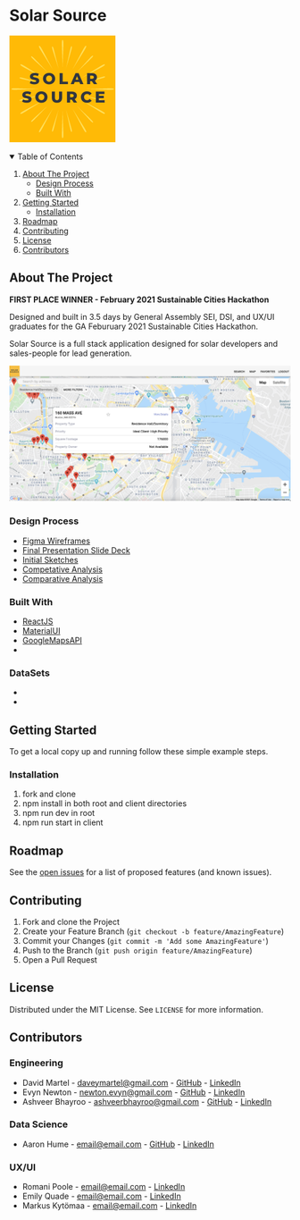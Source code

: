 # Solar Source

<!-- PROJECT SHIELDS -->

<!-- [![Contributors][contributors-shield]][contributors-url]
[![Forks][forks-shield]][forks-url]
[![Stargazers][stars-shield]][stars-url]
[![Issues][issues-shield]][issues-url]
[![MIT License][license-shield]][license-url]
[![LinkedIn][linkedin-shield]][linkedin-url] -->

<!-- PROJECT LOGO -->

![Logo](./client/src/assets/LogoHolder.png)

<!-- TABLE OF CONTENTS -->
<details open="open">
  <summary>Table of Contents</summary>
  <ol>
    <li>
      <a href="#about-the-project">About The Project</a>
      <ul>
        <li><a href="#design-process">Design Process</a></li>
        <li><a href="#built-with">Built With</a></li>
      </ul>
    </li>
    <li>
      <a href="#getting-started">Getting Started</a>
      <ul>
        <!-- <li><a href="#prerequisites">Prerequisites</a></li> -->
        <li><a href="#installation">Installation</a></li>
      </ul>
    </li>
    <!-- <li><a href="#usage">Usage</a></li> -->
    <li><a href="#roadmap">Roadmap</a></li>
    <li><a href="#contributing">Contributing</a></li>
    <li><a href="#license">License</a></li>
    <li><a href="#contributors">Contributors</a></li>
    <!-- <li><a href="#acknowledgements">Acknowledgements</a></li> -->
  </ol>
</details>

<!-- ABOUT THE PROJECT -->

## About The Project

**FIRST PLACE WINNER - February 2021 Sustainable Cities Hackathon**

Designed and built in 3.5 days by General Assembly SEI, DSI, and UX/UI graduates for the GA Feburuary 2021 Sustainable Cities Hackathon.

Solar Source is a full stack application designed for solar developers and sales-people for lead generation.

![Product Screen Shot](./client/src/assets/mapscreenshot.png)

### Design Process

- [Figma Wireframes]()
- [Final Presentation Slide Deck]()
- [Initial Sketches]()
- [Competative Analysis]()
- [Comparative Analysis]()

### Built With

- [ReactJS]()
- [MaterialUI]()
- [GoogleMapsAPI]()
- []()

### DataSets

- []()
- []()

<!-- GETTING STARTED -->

## Getting Started

To get a local copy up and running follow these simple example steps.

### Installation

1. fork and clone
2. npm install in both root and client directories
3. npm run dev in root
4. npm run start in client

<!-- USAGE EXAMPLES -->

<!-- ## Usage -->

<!-- ROADMAP -->

## Roadmap

See the [open issues]() for a list of proposed features (and known issues).

<!-- CONTRIBUTING -->

## Contributing

1. Fork and clone the Project
2. Create your Feature Branch (`git checkout -b feature/AmazingFeature`)
3. Commit your Changes (`git commit -m 'Add some AmazingFeature'`)
4. Push to the Branch (`git push origin feature/AmazingFeature`)
5. Open a Pull Request

<!-- LICENSE -->

## License

Distributed under the MIT License. See `LICENSE` for more information.

<!-- CONTACT -->

## Contributors

### Engineering

- David Martel - daveymartel@gmail.com - [GitHub](https://github.com/davey4) - [LinkedIn](https://www.linkedin.com/in/davey4/)
- Evyn Newton - newton.evyn@gmail.com - [GitHub](https://www.github.com/enewton3) - [LinkedIn](https://www.linkedin.com/in/evyn/)
- Ashveer Bhayroo - ashveerbhayroo@gmail.com - [GitHub](https://github.com/AshveerB) - [LinkedIn](https://www.linkedin.com/in/ashveer-bhayroo)

### Data Science

- Aaron Hume - email@email.com - [GitHub](https://github.com/1aaronh) - [LinkedIn](https://www.linkedin.com/in/aaron-hume/)

### UX/UI

- Romani Poole - email@email.com - [LinkedIn](https://www.linkedin.com/in/romani-poole/)
- Emily Quade - email@email.com - [LinkedIn](https://www.linkedin.com/in/emilyquade/)
- Markus Kytömaa - email@email.com - [LinkedIn](https://www.linkedin.com/in/markus-kytomaa/)

<!-- ACKNOWLEDGEMENTS -->

<!-- ## Acknowledgements

- [GitHub Emoji Cheat Sheet](https://www.webpagefx.com/tools/emoji-cheat-sheet)
- [Img Shields](https://shields.io)
- [Choose an Open Source License](https://choosealicense.com)
- [GitHub Pages](https://pages.github.com)
- [Animate.css](https://daneden.github.io/animate.css)
- [Loaders.css](https://connoratherton.com/loaders)
- [Slick Carousel](https://kenwheeler.github.io/slick)
- [Smooth Scroll](https://github.com/cferdinandi/smooth-scroll)
- [Sticky Kit](http://leafo.net/sticky-kit)
- [JVectorMap](http://jvectormap.com)
- [Font Awesome](https://fontawesome.com) -->

<!-- MARKDOWN LINKS & IMAGES -->
<!-- https://www.markdownguide.org/basic-syntax/#reference-style-links -->

[contributors-shield]: https://img.shields.io/github/contributors/othneildrew/Best-README-Template.svg?style=for-the-badge
[contributors-url]: https://github.com/othneildrew/Best-README-Template/graphs/contributors
[forks-shield]: https://img.shields.io/github/forks/othneildrew/Best-README-Template.svg?style=for-the-badge
[forks-url]: https://github.com/othneildrew/Best-README-Template/network/members
[stars-shield]: https://img.shields.io/github/stars/othneildrew/Best-README-Template.svg?style=for-the-badge
[stars-url]: https://github.com/othneildrew/Best-README-Template/stargazers
[issues-shield]: https://img.shields.io/github/issues/othneildrew/Best-README-Template.svg?style=for-the-badge
[issues-url]: https://github.com/othneildrew/Best-README-Template/issues
[license-shield]: https://img.shields.io/github/license/othneildrew/Best-README-Template.svg?style=for-the-badge
[license-url]: https://github.com/othneildrew/Best-README-Template/blob/master/LICENSE.txt
[linkedin-shield]: https://img.shields.io/badge/-LinkedIn-black.svg?style=for-the-badge&logo=linkedin&colorB=555
[linkedin-url]: https://linkedin.com/in/othneildrew
[product-screenshot]: images/screenshot.png
